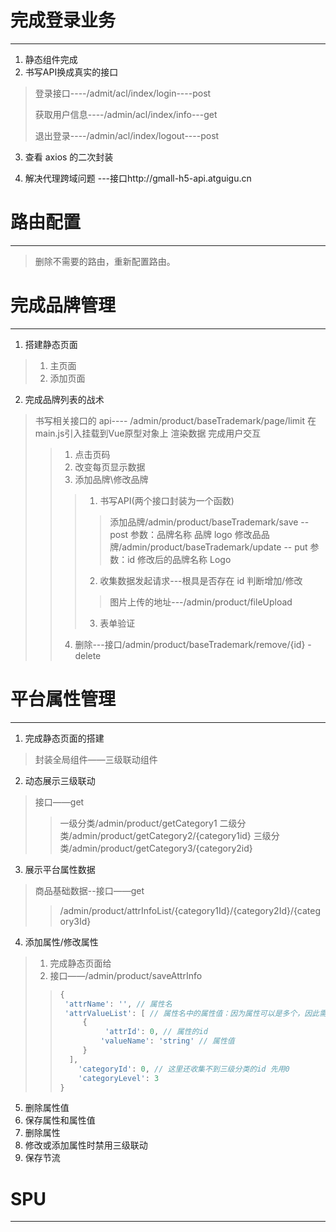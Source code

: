 # 完成登录业务

----

 1. 静态组件完成
 2. 书写API换成真实的接口

 > 登录接口----/admit/acl/index/login----post
 >
 > 获取用户信息----/admin/acl/index/info---get
 >
 > 退出登录----/admin/acl/index/logout----post

 3. 查看 axios 的二次封装

 4. 解决代理跨域问题 ---接口http://gmall-h5-api.atguigu.cn

# 路由配置

----

> 删除不需要的路由，重新配置路由。

# 完成品牌管理
----
 1. 搭建静态页面
 > 1. 主页面
 > 2. 添加页面
 2. 完成品牌列表的战术
 > 书写相关接口的 api---- /admin/product/baseTrademark/page/limit
 > 在main.js引入挂载到Vue原型对象上
 > 渲染数据
 > 完成用户交互
 > > 1. 点击页码
 > > 2. 改变每页显示数据
 > > 3. 添加品牌\修改品牌
 > > > 1. 书写API(两个接口封装为一个函数)
 > > > > 添加品牌/admin/product/baseTrademark/save -- post 参数：品牌名称 品牌 logo
 > > > > 修改品品牌/admin/product/baseTrademark/update  -- put 参数：id 修改后的品牌名称 Logo
 > > > 2. 收集数据发起请求---根具是否存在 id 判断增加/修改
 > > > > 图片上传的地址---/admin/product/fileUpload
 > > > 3. 表单验证
 > > 4. 删除---接口/admin/product/baseTrademark/remove/{id} -delete

# 平台属性管理
----
1. 完成静态页面的搭建
> 封装全局组件——三级联动组件
2. 动态展示三级联动
> 接口——get
> > 一级分类/admin/product/getCategory1
> > 二级分类/admin/product/getCategory2/{category1id}
> > 三级分类/admin/product/getCategory3/{category2id}
3. 展示平台属性数据
> 商品基础数据--接口——get
> > /admin/product/attrInfoList/{category1Id}/{category2Id}/{category3Id}   
4. 添加属性/修改属性
> 1. 完成静态页面给
> 2. 接口——/admin/product/saveAttrInfo
> > ```js
> > {
> >  'attrName': '', // 属性名
> >  'attrValueList': [ // 属性名中的属性值：因为属性可以是多个，因此需要的是数组
> >      {
> >           'attrId': 0, // 属性的id
> >          'valueName': 'string' // 属性值
> >      }
> >   ],
> >     'categoryId': 0, // 这里还收集不到三级分类的id 先用0
> >     'categoryLevel': 3
> > }
> > ```
5. 删除属性值
6. 保存属性和属性值
7. 删除属性
8. 修改或添加属性时禁用三级联动
9. 保存节流
# SPU
----


